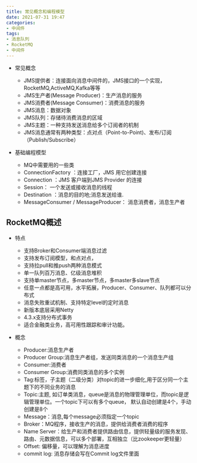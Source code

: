 ```yaml
---
title: 常见概念和编程模型
date: 2021-07-31 19:47
categories:
- 中间件
tags:
- 消息队列
- RocketMQ
- 中间件
---
```


- 常见概念
    - JMS提供者：连接面向消息中间件的，JMS接口的一个实现，RocketMQ,ActiveMQ,Kafka等等
    - JMS生产者(Message Producer)：生产消息的服务
    - JMS消费者(Message Consumer)：消费消息的服务
    - JMS消息：数据对象
    - JMS队列：存储待消费消息的区域
    - JMS主题：一种支持发送消息给多个订阅者的机制
    - JMS消息通常有两种类型：点对点（Point-to-Point)、发布/订阅（Publish/Subscribe）

- 基础编程模型
    - MQ中需要用的一些类
    - ConnectionFactory ：连接工厂，JMS 用它创建连接
    - Connection ：JMS 客户端到JMS Provider 的连接
    - Session： 一个发送或接收消息的线程
    - Destination ：消息的目的地;消息发送给谁.
    - MessageConsumer / MessageProducer： 消息消费者，消息生产者



## RocketMQ概述

- 特点
  - 支持Broker和Consumer端消息过滤
  - 支持发布订阅模型，和点对点，
  - 支持拉pull和推push两种消息模式
  - 单一队列百万消息、亿级消息堆积
  - 支持单master节点，多master节点，多master多slave节点
  - 任意一点都是高可用，水平拓展，Producer、Consumer、队列都可以分布式
  - 消息失败重试机制、支持特定level的定时消息
  - 新版本底层采用Netty
  - 4.3.x支持分布式事务
  - 适合金融类业务，高可用性跟踪和审计功能。


- 概念
  - Producer:消息生产者
  - Producer Group:消息生产者组，发送同类消息的一个消息生产组
  - Consumer:消费者
  - Consumer Group:消费同类消息的多个实例
  - Tag:标签，子主题（二级分类）对topic的进一步细化,用于区分同一个主题下的不同业务的消息
  - Topic:主题, 如订单类消息，queue是消息的物理管理单位，而topic是逻辑管理单位。一个topic下可以有多个queue，
    默认自动创建是4个，手动创建是8个
  - Message：消息,每个message必须指定一个topic
  - Broker：MQ程序，接收生产的消息，提供给消费者消费的程序
  - Name Server：给生产和消费者提供路由信息，提供轻量级的服务发现、路由、元数据信息，可以多个部署，互相独立（比zookeeper更轻量）
  - Offset: 偏移量，可以理解为消息进度
  - commit log: 消息存储会写在Commit log文件里面





